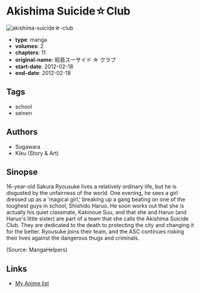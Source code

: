 # Akishima Suicide☆Club

![akishima-suicide☆-club](https://cdn.myanimelist.net/images/manga/2/199444.jpg)

-   **type**: manga
-   **volumes**: 2
-   **chapters**: 11
-   **original-name**: 昭島スーサイド ☆ クラブ
-   **start-date**: 2012-02-18
-   **end-date**: 2012-02-18

## Tags

-   school
-   seinen

## Authors

-   Sugawara
-   Kiku (Story & Art)

## Sinopse

16-year-old Sakura Ryousuke lives a relatively ordinary life, but he is disgusted by the unfairness of the world. One evening, he sees a girl dressed up as a 'magical girl,' breaking up a gang beating on one of the toughest guys in school, Shishido Haruo. He soon works out that she is actually his quiet classmate, Kakinoue Suu, and that she and Haruo (and Haruo's little sister) are part of a team that she calls the Akishima Suicide Club. They are dedicated to the death to protecting the city and changing it for the better. Ryousuke joins their team, and the ASC continues risking their lives against the dangerous thugs and criminals.

(Source: MangaHelpers)

## Links

-   [My Anime list](https://myanimelist.net/manga/47887/Akishima_Suicide%E2%98%86Club)
